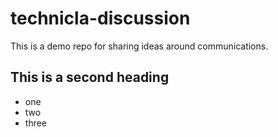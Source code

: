 # technicla-discussion
This is a demo repo for sharing ideas around communications.


## This is a second heading

* one
* two
* three
